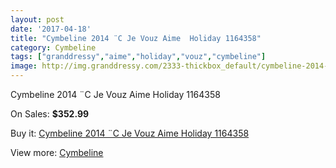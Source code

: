 ```yaml
---
layout: post
date: '2017-04-18'
title: "Cymbeline 2014 ¨C Je Vouz Aime  Holiday 1164358"
category: Cymbeline
tags: ["granddressy","aime","holiday","vouz","cymbeline"]
image: http://img.granddressy.com/2333-thickbox_default/cymbeline-2014-c-je-vouz-aime-holiday-1164358.jpg
---
```

Cymbeline 2014 ¨C Je Vouz Aime  Holiday 1164358

On Sales: **$352.99**
<a href="https://www.granddressy.com/en/cymbeline/1912-cymbeline-2014-c-je-vouz-aime-holiday-1164358.html"><amp-img layout="responsive" width="600" height="600" src="//img.granddressy.com/2333-thickbox_default/cymbeline-2014-c-je-vouz-aime-holiday-1164358.jpg" alt="Cymbeline 2014 ¨C Je Vouz Aime  Holiday 1164358 0" /></a>

Buy it: [Cymbeline 2014 ¨C Je Vouz Aime  Holiday 1164358](https://www.granddressy.com/en/cymbeline/1912-cymbeline-2014-c-je-vouz-aime-holiday-1164358.html "Cymbeline 2014 ¨C Je Vouz Aime  Holiday 1164358")

View more: [Cymbeline](https://www.granddressy.com/en/71-cymbeline "Cymbeline")